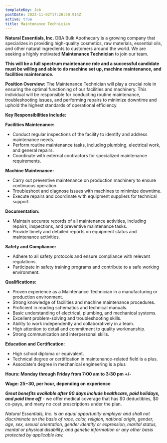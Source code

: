 ```yaml
---
templateKey: Job
postDate: 2023-11-02T17:26:50.914Z
active: true
title: Maintenance Technician
---
```

<!--StartFragment-->

**Natural Essentials, Inc.** DBA Bulk Apothecary is a growing company that specializes in providing high-quality cosmetics, raw materials, essential oils, and other natural ingredients to customers around the world. We are seeking a highly motivated **Maintenance Technician** to join our team.

**This will be a full spectrum maintenance role and a successful candidate must be willing and able to do machine set up, machine maintenance, and facilities maintenance.**

**Position Overview:** The Maintenance Technician will play a crucial role in ensuring the optimal functioning of our facilities and machinery. This individual will be responsible for conducting routine maintenance, troubleshooting issues, and performing repairs to minimize downtime and uphold the highest standards of operational efficiency.

**Key Responsibilities include:**

**Facilities Maintenance:**

* Conduct regular inspections of the facility to identify and address maintenance needs.
* Perform routine maintenance tasks, including plumbing, electrical work, and general repairs.
* Coordinate with external contractors for specialized maintenance requirements.

**Machine Maintenance:**

* Carry out preventive maintenance on production machinery to ensure continuous operation.
* Troubleshoot and diagnose issues with machines to minimize downtime.
* Execute repairs and coordinate with equipment suppliers for technical support.

**Documentation:**

* Maintain accurate records of all maintenance activities, including repairs, inspections, and preventive maintenance tasks.
* Provide timely and detailed reports on equipment status and maintenance activities.

**Safety and Compliance:**

* Adhere to all safety protocols and ensure compliance with relevant regulations.
* Participate in safety training programs and contribute to a safe working environment.

**Qualifications:**

* Proven experience as a Maintenance Technician in a manufacturing or production environment.
* Strong knowledge of facilities and machine maintenance procedures.
* Proficient in reading schematics and technical manuals.
* Basic understanding of electrical, plumbing, and mechanical systems.
* Excellent problem-solving and troubleshooting skills.
* Ability to work independently and collaboratively in a team.
* High attention to detail and commitment to quality workmanship.
* Strong communication and interpersonal skills.

**Education and Certification:**

* High school diploma or equivalent.
* Technical degree or certification in maintenance-related field is a plus.
* Associate's degree in mechanical engineering is a plus

**Hours: Monday through Friday from 7:00 am to 3:30 pm +/-**

**Wage: $25-$30, per hour, depending on experience**

***Great benefits available after 90 days include healthcare, paid holidays, and paid time off*** - we offer medical coverage that has $0 deductibles, $0 co-pays, and many no cost prescriptions under the plan.

*Natural Essentials, Inc. is an equal opportunity employer and shall not discriminate on the basis of race, color, religion, national origin, gender, age, sex, sexual orientation, gender identity or expression, marital status, mental or physical disability, and genetic information or any other basis protected by applicable law.*

<!--EndFragment-->